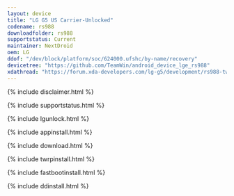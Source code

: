 ```yaml
---
layout: device
title: "LG G5 US Carrier-Unlocked"
codename: rs988
downloadfolder: rs988
supportstatus: Current
maintainer: NextDroid
oem: LG
ddof: "/dev/block/platform/soc/624000.ufshc/by-name/recovery"
devicetree: "https://github.com/TeamWin/android_device_lge_rs988"
xdathread: "https://forum.xda-developers.com/lg-g5/development/rs988-twrp-3-1-1-0-lg-g5-rs988-carrier-t3744932"
---
```


{% include disclaimer.html %}

{% include supportstatus.html %}

{% include lgunlock.html %}

{% include appinstall.html %}

{% include download.html %}

{% include twrpinstall.html %}

{% include fastbootinstall.html %}

{% include ddinstall.html %}
